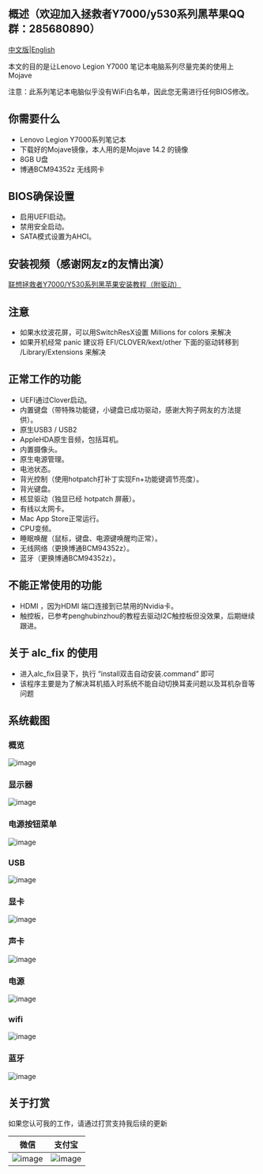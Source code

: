 ## 概述（欢迎加入拯救者Y7000/y530系列黑苹果QQ群：285680890）

[中文版](https://github.com/xiaoMGitHub/Lenovo_Y7000-Y530_Hackintosh/blob/master/README.md)|[English](https://github.com/xiaoMGitHub/Lenovo_Y7000-Y530_Hackintosh/blob/master/README-en.md)

本文的目的是让Lenovo Legion Y7000 笔记本电脑系列尽量完美的使用上Mojave

注意：此系列笔记本电脑似乎没有WiFi白名单，因此您无需进行任何BIOS修改。

## 你需要什么
- Lenovo Legion Y7000系列笔记本
- 下载好的Mojave镜像，本人用的是Mojave 14.2 的镜像
- 8GB U盘
- 博通BCM94352z 无线网卡

## BIOS确保设置
- 启用UEFI启动。
- 禁用安全启动。
- SATA模式设置为AHCI。

## 安装视频（感谢网友z的友情出演）
[联想拯救者Y7000/Y530系列黑苹果安装教程（附驱动）](https://www.bilibili.com/video/av42366930)

## 注意
- 如果水纹波花屏，可以用SwitchResX设置 Millions for colors 来解决
- 如果开机经常 panic 建议将 EFI/CLOVER/kext/other 下面的驱动转移到 /Library/Extensions 来解决

## 正常工作的功能
- UEFI通过Clover启动。
- 内置键盘（带特殊功能键，小键盘已成功驱动，感谢大狗子网友的方法提供）。
- 原生USB3 / USB2 
- AppleHDA原生音频，包括耳机。
- 内置摄像头。
- 原生电源管理。
- 电池状态。
- 背光控制（使用hotpatch打补丁实现Fn+功能键调节亮度）。
- 背光键盘。
- 核显驱动（独显已经 hotpatch 屏蔽）。
- 有线以太网卡。
- Mac App Store正常运行。
- CPU变频。
- 睡眠唤醒（鼠标，键盘、电源键唤醒均正常）。
- 无线网络（更换博通BCM94352z）。
- 蓝牙（更换博通BCM94352z）。

## 不能正常使用的功能
- HDMI ，因为HDMI 端口连接到已禁用的Nvidia卡。
- 触控板，已参考penghubinzhou的教程去驱动I2C触控板但没效果，后期继续跟进。

## 关于 alc_fix 的使用
- 进入alc_fix目录下，执行 “install双击自动安装.command” 即可
- 该程序主要是为了解决耳机插入时系统不能自动切换耳麦问题以及耳机杂音等问题

## 系统截图
### 概览
![image](https://github.com/xiaoMGitHub/Lenovo_Y7000-Y530_Hackintosh/blob/master/screenshot/%E6%A6%82%E8%A7%88.png)
### 显示器
![image](https://github.com/xiaoMGitHub/Lenovo_Y7000-Y530_Hackintosh/blob/master/screenshot/%E5%86%85%E5%BB%BA%E6%98%BE%E7%A4%BA%E5%99%A8.png)
### 电源按钮菜单
![image](https://github.com/xiaoMGitHub/Lenovo_Y7000-Y530_Hackintosh/blob/master/screenshot/%E7%94%B5%E6%BA%90%E8%8F%9C%E5%8D%95.png)
### USB
![image](https://github.com/xiaoMGitHub/Lenovo_Y7000-Y530_Hackintosh/blob/master/screenshot/USB.png)
### 显卡
![image](https://github.com/xiaoMGitHub/Lenovo_Y7000-Y530_Hackintosh/blob/master/screenshot/%E6%98%BE%E5%8D%A1.png)
### 声卡
![image](https://github.com/xiaoMGitHub/Lenovo_Y7000-Y530_Hackintosh/blob/master/screenshot/%E5%A3%B0%E5%8D%A1.png)
### 电源
![image](https://github.com/xiaoMGitHub/Lenovo_Y7000-Y530_Hackintosh/blob/master/screenshot/%E7%94%B5%E6%BA%90.png)
### wifi
![image](https://github.com/xiaoMGitHub/Lenovo_Y7000-Y530_Hackintosh/blob/master/screenshot/wifi.png)
### 蓝牙
![image](https://github.com/xiaoMGitHub/Lenovo_Y7000-Y530_Hackintosh/blob/master/screenshot/%E8%93%9D%E7%89%99.png)

## 关于打赏

如果您认可我的工作，请通过打赏支持我后续的更新

| 微信                                                       | 支付宝                                               |
| ---------------------------------------------------------- | ---------------------------------------------------- |
| ![image](https://github.com/xiaoMGitHub/Lenovo_Y7000-Y530_Hackintosh/blob/master/screenshot/%E5%BE%AE%E4%BF%A1160.jpg) | ![image](https://github.com/xiaoMGitHub/Lenovo_Y7000-Y530_Hackintosh/blob/master/screenshot/%E6%94%AF%E4%BB%98%E5%AE%9D160.jpg) |



